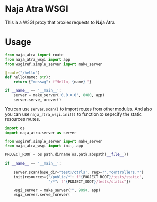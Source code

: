 # Naja Atra WSGI

This ia a WSGI proxy that proxies requests to Naja Atra.

# Usage

```python
from naja_atra import route
from naja_atra_wsgi import app
from wsgiref.simple_server import make_server

@route("/hello")
def hello(name: str):
    return {"messag": f"Hello, {name}!"}

if __name__ == '__main__':
    server = make_server('0.0.0.0', 8080, app)
    server.serve_forever()

```

You can use `server.scan()` to import routes from other modules. And also you can use `naja_atra_wsgi.init()` to function to sepecify the static resources routes.

```python
import os
import naja_atra.server as server

from wsgiref.simple_server import make_server
from naja_atra_wsgi import init, app

PROJECT_ROOT = os.path.dirname(os.path.abspath(__file__))

if __name__ == '__main__':
    
    server.scan(base_dir="tests/ctrls", regx=r'.*controllers.*')
    init(resources={"/public/*": f"{PROJECT_ROOT}/tests/static",
                    "/*": f"{PROJECT_ROOT}/tests/static"})

    wsgi_server = make_server("", 9090, app)
    wsgi_server.serve_forever()
```
